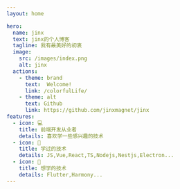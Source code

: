 ```yaml
---
layout: home

hero:
  name: jinx
  text: jinx的个人博客
  tagline: 我有最美好的初衷
  image:
    src: /images/index.png
    alt: jinx
  actions:
    - theme: brand
      text:  Welcome!
      link: /colorfulLife/
    - theme: alt
      text: Github
      link: https://github.com/jinxmagnet/jinx
features:
  - icon: ‍💻‍
    title: 前端开发从业者
    details: 喜欢学一些感兴趣的技术
  - icon: 🌟
    title: 学过的技术
    details: JS,Vue,React,TS,Nodejs,Nestjs,Electron...
  - icon: 🔋
    title: 想学的技术
    details: Flutter,Harmony...
---
```

<home/>